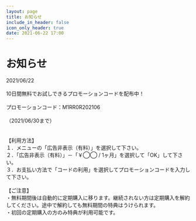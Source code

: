 ```yaml
---
layout: page
title: お知らせ
include_in_header: false
icon_only_header: true
date: 2021-06-22 17:00
---
```

# お知らせ
2021/06/22
<br><br>
10日間無料でお試しできるプロモーションコードを配布中！
<br><br>
プロモーションコード：M1RR0R202106
<br><br>
（2021/06/30まで）
<br><br><br>
【利用方法】
<br>
１．メニューの「広告非表示（有料）」を選択して下さい。
<br>
２．「広告非表示（有料）」－「￥◯◯ / 1ヶ月」を選択して「OK」して下さい。
<br>
３．お支払い方法で「コードの利用」を選択してプロモーションコードを入力して下さい。
<br><br>
【ご注意】
<br>
・無料期間後は自動的に定期購入に移ります。継続されない方は定期購入を解約してください。途中で解約しても無料期間の特典はうけられます。
<br>
・初回の定期購入の方のみ特典が利用可能です。
<br>